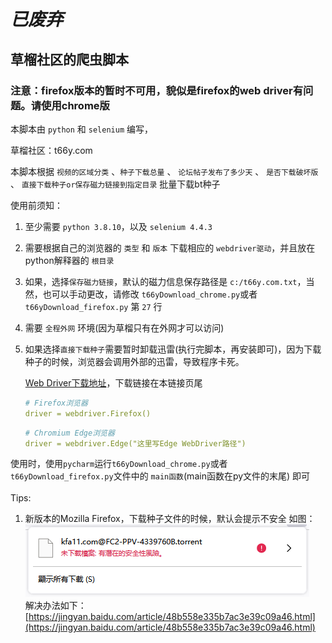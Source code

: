 <h1><i>已废弃</i></h1>
<h2>草榴社区的爬虫脚本</h2>
<h3>注意：firefox版本的暂时不可用，貌似是firefox的web driver有问题。请使用chrome版</h3>

本脚本由 `python` 和 `selenium` 编写，


草榴社区：t66y.com

本脚本根据 `视频的区域分类` 、`种子下载总量` 、 `论坛帖子发布了多少天` 、 `是否下载破坏版` 、 `直接下载种子or保存磁力链接到指定目录` 批量下载bt种子

使用前须知：

1. 至少需要 `python 3.8.10`，以及 `selenium 4.4.3`
  
2. 需要根据自己的浏览器的 `类型` 和 `版本` 下载相应的 `webdriver驱动`，并且放在python解释器的 `根目录`

3. 如果，选择`保存磁力链接`，默认的磁力信息保存路径是 `c:/t66y.com.txt`，当然，也可以手动更改，请修改 `t66yDownload_chrome.py`或者 `t66yDownload_firefox.py` 第 `27` 行
   
4. 需要 `全程外网` 环境(因为草榴只有在外网才可以访问)

5. 如果选择`直接下载种子`需要暂时卸载迅雷(执行完脚本，再安装即可)，因为下载种子的时候，浏览器会调用外部的迅雷，导致程序卡死。
   
   
   [Web Driver下载地址](https://www.selenium.dev/documentation/webdriver/getting_started/install_drivers/)，下载链接在本链接页尾
   
   
   
   ```yaml
   # Firefox浏览器
   driver = webdriver.Firefox()
   ```
   
  
   ```yaml
   # Chromium Edge浏览器
   driver = webdriver.Edge("这里写Edge WebDriver路径")
   ```
   




使用时，使用`pycharm`运行`t66yDownload_chrome.py`或者 `t66yDownload_firefox.py`文件中的 `main函数`(main函数在py文件的末尾) 即可
<br>
<br>
Tips:
  1. 新版本的Mozilla Firefox，下载种子文件的时候，默认会提示不安全
     如图：
     ![Firefox报错图片](https://github.com/Kanon1982/imgBed/blob/main/Snipaste_2024-04-18_15-17-54.png?raw=true)
     <br>
     解决办法如下：
     [https://jingyan.baidu.com/article/48b558e335b7ac3e39c09a46.html](https://jingyan.baidu.com/article/48b558e335b7ac3e39c09a46.html)

